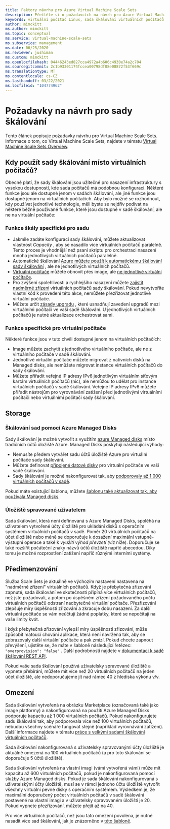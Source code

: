 ```yaml
---
title: Faktory návrhu pro Azure Virtual Machine Scale Sets
description: Přečtěte si o požadavcích na návrh pro Azure Virtual Machine Scale Sets. Porovnejte funkce sady škálování s funkcemi virtuálních počítačů.
keywords: virtuální počítač Linux, sada škálování virtuálních počítačů
author: mimckitt
ms.author: mimckitt
ms.topic: conceptual
ms.service: virtual-machine-scale-sets
ms.subservice: management
ms.date: 06/25/2020
ms.reviewer: jushiman
ms.custom: mimckitt
ms.openlocfilehash: 04446243ed827cca4972a4b606c4930e74a2c704
ms.sourcegitcommit: 2c1b93301174fccea00798df08e08872f53f669c
ms.translationtype: MT
ms.contentlocale: cs-CZ
ms.lasthandoff: 03/22/2021
ms.locfileid: "104774962"
---
```

# <a name="design-considerations-for-scale-sets"></a>Požadavky na návrh pro sady škálování
Tento článek popisuje požadavky návrhu pro Virtual Machine Scale Sets. Informace o tom, co Virtual Machine Scale Sets, najdete v tématu [Virtual Machine Scale Sets Overview](./overview.md).

## <a name="when-to-use-scale-sets-instead-of-virtual-machines"></a>Kdy použít sady škálování místo virtuálních počítačů?
Obecně platí, že sady škálování jsou užitečné pro nasazení infrastruktury s vysokou dostupností, kde sada počítačů má podobnou konfiguraci. Některé funkce jsou ale dostupné jenom v sadách škálování, ale jiné funkce jsou dostupné jenom na virtuálních počítačích. Aby bylo možné se rozhodnout, kdy používat jednotlivé technologie, měli byste se nejdřív podívat na některé běžně používané funkce, které jsou dostupné v sadě škálování, ale ne na virtuální počítače:

### <a name="scale-set-specific-features"></a>Funkce škály specifické pro sadu

- Jakmile zadáte konfiguraci sady škálování, můžete aktualizovat vlastnost *Capacity* , aby se nasadilo více virtuálních počítačů paralelně. Tento proces je vhodnější než psaní skriptu pro orchestraci nasazení mnoha jednotlivých virtuálních počítačů paralelně.
- Automatické škálování [Azure můžete použít k automatickému škálování sady škálování](./virtual-machine-scale-sets-autoscale-overview.md) , ale ne jednotlivých virtuálních počítačů.
- [Virtuální počítače](/rest/api/compute/virtualmachinescalesets/reimage) můžete obnovit přes image, ale [ne jednotlivé virtuální počítače](/rest/api/compute/virtualmachines).
- Pro zvýšení spolehlivosti a rychlejšího nasazení můžete [zajistit nadměrné zřízení](#overprovisioning) virtuálních počítačů sady škálování. Pokud nevytvoříte vlastní kód k provedení této akce, nemůžete přezřizovat jednotlivé virtuální počítače.
- Můžete určit [zásady upgradu](./virtual-machine-scale-sets-upgrade-scale-set.md) , které usnadňují zavedení upgradů mezi virtuálními počítači ve vaší sadě škálování. U jednotlivých virtuálních počítačů je nutné aktualizace orchestrovat sami.

### <a name="vm-specific-features"></a>Funkce specifické pro virtuální počítače

Některé funkce jsou v tuto chvíli dostupné jenom na virtuálních počítačích:

- Image můžete zachytit z jednotlivého virtuálního počítače, ale ne z virtuálního počítače v sadě škálování.
- Jednotlivé virtuální počítače můžete migrovat z nativních disků na Managed disks, ale nemůžete migrovat instance virtuálních počítačů do sady škálování.
- Můžete přiřadit veřejné IP adresy IPv6 jednotlivým virtuálním síťovým kartám virtuálních počítačů (nic), ale nemůžou to udělat pro instance virtuálních počítačů v sadě škálování. Veřejné IP adresy IPv6 můžete přiřadit nástrojům pro vyrovnávání zatížení před jednotlivými virtuálními počítači nebo virtuálními počítači sady škálování.

## <a name="storage"></a>Storage

### <a name="scale-sets-with-azure-managed-disks"></a>Škálování sad pomocí Azure Managed Disks
Sady škálování je možné vytvořit s využitím [azure Managed disks](../virtual-machines/managed-disks-overview.md) místo tradičních účtů úložiště Azure. Managed Disks poskytují následující výhody:
- Nemusíte předem vytvářet sadu účtů úložiště Azure pro virtuální počítače sady škálování.
- Můžete definovat [připojené datové disky](virtual-machine-scale-sets-attached-disks.md) pro virtuální počítače ve vaší sadě škálování.
- Sady škálování je možné nakonfigurovat tak, aby [podporovaly až 1 000 virtuálních počítačů v sadě](virtual-machine-scale-sets-placement-groups.md). 

Pokud máte existující šablonu, můžete [šablonu také aktualizovat tak, aby používala Managed disks](virtual-machine-scale-sets-convert-template-to-md.md).

### <a name="user-managed-storage"></a>Úložiště spravované uživatelem
Sada škálování, která není definovaná s Azure Managed Disks, spoléhá na uživatelem vytvořené účty úložiště pro ukládání disků s operačním systémem virtuálních počítačů v sadě. Poměr 20 virtuálních počítačů na účet úložiště nebo méně se doporučuje k dosažení maximální vstupně-výstupní operace a také k _využití výhod převzetí (viz_ níže). Doporučuje se také rozšířit počáteční znaky názvů účtů úložiště napříč abecedou. Díky tomu je možné rozprostření zatížení napříč různými interními systémy. 


## <a name="overprovisioning"></a>Předimenzování
Služba Scale Sets je aktuálně ve výchozím nastavení nastavena na "nadměrné zřízení" virtuálních počítačů. Když je přebytečná zřizování zapnuté, sada škálování ve skutečnosti připíná více virtuálních počítačů, než jste požadovali, a potom po úspěšném zřízení požadovaného počtu virtuálních počítačů odstraní nadbytečné virtuální počítače. Přezřizování zlepšuje míry úspěšnosti zřizování a zkracuje dobu nasazení. Za další virtuální počítače se vám neúčtují žádné poplatky, které se nepočítají na vaše limity kvót.

I když přebytečná zřizování vylepší míry úspěšnosti zřizování, může způsobit matoucí chování aplikace, která není navržená tak, aby se zobrazovaly další virtuální počítače a pak zmizí. Pokud chcete zapnout převýšení, ujistěte se, že máte v šabloně následující řetězec: `"overprovision": "false"` . Další podrobnosti najdete v [dokumentaci k sadě škálování REST API](/rest/api/virtualmachinescalesets/create-or-update-a-set).

Pokud vaše sada škálování používá uživatelsky spravované úložiště a vypnete přebírání, můžete mít více než 20 virtuálních počítačů na jeden účet úložiště, ale nedoporučujeme jít nad rámec 40 z hlediska výkonu v/v. 

## <a name="limits"></a>Omezení
Sada škálování vytvořená na obrázku Marketplace (označovaná také jako image platformy) a nakonfigurovaná na použití Azure Managed Disks podporuje kapacitu až 1 000 virtuálních počítačů. Pokud nakonfigurujete sadu škálování tak, aby podporovala více než 100 virtuálních počítačů, nebudou všechny scénáře fungovat stejně (například vyrovnávání zatížení). Další informace najdete v tématu [práce s velkými sadami škálování virtuálních počítačů](virtual-machine-scale-sets-placement-groups.md). 

Sada škálování nakonfigurovaná s uživatelsky spravovanými účty úložiště je aktuálně omezená na 100 virtuálních počítačů (a pro toto škálování se doporučuje 5 účtů úložiště).

Sada škálování vytvořená na vlastní imagi (vámi vytvořená vámi) může mít kapacitu až 600 virtuálních počítačů, pokud je nakonfigurovaná pomocí služby Azure Managed disks. Pokud je sada škálování nakonfigurovaná s uživatelskými účty úložiště, musí se v rámci jednoho účtu úložiště vytvořit všechny virtuální pevné disky s operačním systémem. Výsledkem je, že maximální doporučený počet virtuálních počítačů v sadě škálování postavené na vlastní imagi a v uživatelsky spravovaném úložišti je 20. Pokud vypnete přezřizování, můžete přejít až na 40.

Pro více virtuálních počítačů, než jsou tato omezení povolena, je nutné nasadit více sad škálování, jak je znázorněno v [této šabloně](https://azure.microsoft.com/resources/templates/301-custom-images-at-scale/).
